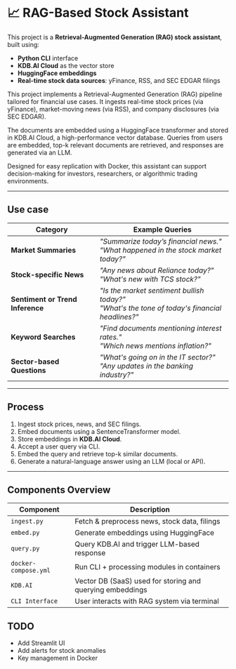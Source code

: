 # 📈 RAG-Based Stock Assistant

This project is a **Retrieval-Augmented Generation (RAG) stock assistant**, built using:
- **Python CLI** interface
- **KDB.AI Cloud** as the vector store
- **HuggingFace embeddings**
- **Real-time stock data sources**: yFinance, RSS, and SEC EDGAR filings


This project implements a Retrieval-Augmented Generation (RAG) pipeline tailored for financial use cases. It ingests real-time stock prices (via yFinance), market-moving news (via RSS), and company disclosures (via SEC EDGAR).

The documents are embedded using a HuggingFace transformer and stored in KDB.AI Cloud, a high-performance vector database. Queries from users are embedded, top-k relevant documents are retrieved, and responses are generated via an LLM.

Designed for easy replication with Docker, this assistant can support decision-making for investors, researchers, or algorithmic trading environments.

---

## Use case
| Category                            | Example Queries                                                                                   |
| ----------------------------------- | ------------------------------------------------------------------------------------------------- |
| **Market Summaries**             | *"Summarize today’s financial news."*<br>*"What happened in the stock market today?"*             |
| **Stock-specific News**          | *"Any news about Reliance today?"*<br>*"What's new with TCS stock?"*                              |
| **Sentiment or Trend Inference** | *"Is the market sentiment bullish today?"*<br>*"What's the tone of today's financial headlines?"* |
| **Keyword Searches**             | *"Find documents mentioning interest rates."*<br>*"Which news mentions inflation?"*               |
| **Sector-based Questions**       | *"What's going on in the IT sector?"*<br>*"Any updates in the banking industry?"*                 |

---

## Process

1. Ingest stock prices, news, and SEC filings.
2. Embed documents using a SentenceTransformer model.
3. Store embeddings in **KDB.AI Cloud**.
4. Accept a user query via CLI.
5. Embed the query and retrieve top-k similar documents.
6. Generate a natural-language answer using an LLM (local or API).

---

## Components Overview
| Component            | Description                                               |
| -------------------- | --------------------------------------------------------- |
| `ingest.py`          | Fetch & preprocess news, stock data, filings              |
| `embed.py`           | Generate embeddings using HuggingFace                     |
| `query.py`           | Query KDB.AI and trigger LLM-based response               |
| `docker-compose.yml` | Run CLI + processing modules in containers                |
| `KDB.AI`             | Vector DB (SaaS) used for storing and querying embeddings |
| `CLI Interface`      | User interacts with RAG system via terminal               |

## TODO
- Add Streamlit UI
- Add alerts for stock anomalies
- Key management in Docker